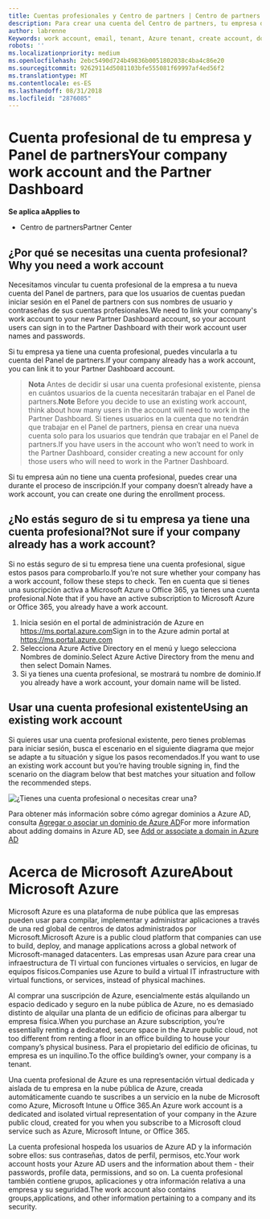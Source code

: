 ```yaml
---
title: Cuentas profesionales y Centro de partners | Centro de partners
description: Para crear una cuenta del Centro de partners, tu empresa debe tener una cuenta profesional.
author: labrenne
Keywords: work account, email, tenant, Azure tenant, create account, domain name
robots: ''
ms.localizationpriority: medium
ms.openlocfilehash: 2ebc5490d724b49836b0051802038c4ba4c86e20
ms.sourcegitcommit: 92629114d5081103bfe555081f69997af4ed56f2
ms.translationtype: MT
ms.contentlocale: es-ES
ms.lasthandoff: 08/31/2018
ms.locfileid: "2876085"
---
```

# <a name="your-company-work-account-and-the-partner-dashboard"></a><span data-ttu-id="7c8e9-103">Cuenta profesional de tu empresa y Panel de partners</span><span class="sxs-lookup"><span data-stu-id="7c8e9-103">Your company work account and the Partner Dashboard</span></span>  

**<span data-ttu-id="7c8e9-104">Se aplica a</span><span class="sxs-lookup"><span data-stu-id="7c8e9-104">Applies to</span></span>**

-  <span data-ttu-id="7c8e9-105">Centro de partners</span><span class="sxs-lookup"><span data-stu-id="7c8e9-105">Partner Center</span></span>

## <a name="why-you-need-a-work-account"></a><span data-ttu-id="7c8e9-106">¿Por qué se necesitas una cuenta profesional?</span><span class="sxs-lookup"><span data-stu-id="7c8e9-106">Why you need a work account</span></span>

<span data-ttu-id="7c8e9-107">Necesitamos vincular tu cuenta profesional de la empresa a tu nueva cuenta del Panel de partners, para que los usuarios de cuentas puedan iniciar sesión en el Panel de partners con sus nombres de usuario y contraseñas de sus cuentas profesionales.</span><span class="sxs-lookup"><span data-stu-id="7c8e9-107">We need to link your company's work account to your new Partner Dashboard account, so your account users can sign in to the Partner Dashboard with their work account user names and passwords.</span></span>

<span data-ttu-id="7c8e9-108">Si tu empresa ya tiene una cuenta profesional, puedes vincularla a tu cuenta del Panel de partners.</span><span class="sxs-lookup"><span data-stu-id="7c8e9-108">If your company already has a work account, you can link it to your Partner Dashboard account.</span></span> 

><span data-ttu-id="7c8e9-109">**Nota** Antes de decidir si usar una cuenta profesional existente, piensa en cuántos usuarios de la cuenta necesitarán trabajar en el Panel de partners.</span><span class="sxs-lookup"><span data-stu-id="7c8e9-109">**Note** Before you decide to use an existing work account, think about how many users in the account will need to work in the Partner Dashboard.</span></span> <span data-ttu-id="7c8e9-110">Si tienes usuarios en la cuenta que no tendrán que trabajar en el Panel de partners, piensa en crear una nueva cuenta solo para los usuarios que tendrán que trabajar en el Panel de partners.</span><span class="sxs-lookup"><span data-stu-id="7c8e9-110">If you have users in the account who won’t need to work in the Partner Dashboard, consider creating a new account for only those users who will need to work in the Partner Dashboard.</span></span>

<span data-ttu-id="7c8e9-111">Si tu empresa aún no tiene una cuenta profesional, puedes crear una durante el proceso de inscripción.</span><span class="sxs-lookup"><span data-stu-id="7c8e9-111">If your company doesn’t already have a work account, you can create one during the enrollment process.</span></span> 

## <a name="not-sure-if-your-company-already-has-a-work-account"></a><span data-ttu-id="7c8e9-112">¿No estás seguro de si tu empresa ya tiene una cuenta profesional?</span><span class="sxs-lookup"><span data-stu-id="7c8e9-112">Not sure if your company already has a work account?</span></span>

<span data-ttu-id="7c8e9-113">Si no estás seguro de si tu empresa tiene una cuenta profesional, sigue estos pasos para comprobarlo.</span><span class="sxs-lookup"><span data-stu-id="7c8e9-113">If you’re not sure whether your company has a work account, follow these steps to check.</span></span> <span data-ttu-id="7c8e9-114">Ten en cuenta que si tienes una suscripción activa a Microsoft Azure u Office 365, ya tienes una cuenta profesional.</span><span class="sxs-lookup"><span data-stu-id="7c8e9-114">Note that if you have an active subscription to Microsoft Azure or Office 365, you already have a work account.</span></span>
1.  <span data-ttu-id="7c8e9-115">Inicia sesión en el portal de administración de Azure en https://ms.portal.azure.com</span><span class="sxs-lookup"><span data-stu-id="7c8e9-115">Sign in to the Azure admin portal at https://ms.portal.azure.com</span></span>
2.  <span data-ttu-id="7c8e9-116">Selecciona Azure Active Directory en el menú y luego selecciona Nombres de dominio.</span><span class="sxs-lookup"><span data-stu-id="7c8e9-116">Select Azure Active Directory from the menu and then select Domain Names.</span></span>
3.  <span data-ttu-id="7c8e9-117">Si ya tienes una cuenta profesional, se mostrará tu nombre de dominio.</span><span class="sxs-lookup"><span data-stu-id="7c8e9-117">If you already have a work account, your domain name will be listed.</span></span>

## <a name="using-an-existing-work-account"></a><span data-ttu-id="7c8e9-118">Usar una cuenta profesional existente</span><span class="sxs-lookup"><span data-stu-id="7c8e9-118">Using an existing work account</span></span>

<span data-ttu-id="7c8e9-119">Si quieres usar una cuenta profesional existente, pero tienes problemas para iniciar sesión, busca el escenario en el siguiente diagrama que mejor se adapte a tu situación y sigue los pasos recomendados.</span><span class="sxs-lookup"><span data-stu-id="7c8e9-119">If you want to use an existing work account but you’re having trouble signing in, find the scenario on the diagram below that best matches your situation and follow the recommended steps.</span></span> 

![¿Tienes una cuenta profesional o necesitas crear una?](images/onboardingAADFlow.png)

<span data-ttu-id="7c8e9-121">Para obtener más información sobre cómo agregar dominios a Azure AD, consulta [Agregar o asociar un dominio de Azure AD](https://docs.microsoft.com/azure/active-directory/active-directory-add-domain)</span><span class="sxs-lookup"><span data-stu-id="7c8e9-121">For more information about adding domains in Azure AD, see [Add or associate a domain in Azure AD](https://docs.microsoft.com/azure/active-directory/active-directory-add-domain)</span></span>

# <a name="about-microsoft-azure"></a><span data-ttu-id="7c8e9-122">Acerca de Microsoft Azure</span><span class="sxs-lookup"><span data-stu-id="7c8e9-122">About Microsoft Azure</span></span>

<span data-ttu-id="7c8e9-123">Microsoft Azure es una plataforma de nube pública que las empresas pueden usar para compilar, implementar y administrar aplicaciones a través de una red global de centros de datos administrados por Microsoft.</span><span class="sxs-lookup"><span data-stu-id="7c8e9-123">Microsoft Azure is a public cloud platform that companies can use to build, deploy, and manage applications across a global network of Microsoft-managed datacenters.</span></span> <span data-ttu-id="7c8e9-124">Las empresas usan Azure para crear una infraestructura de TI virtual con funciones virtuales o servicios, en lugar de equipos físicos.</span><span class="sxs-lookup"><span data-stu-id="7c8e9-124">Companies use Azure to build a virtual IT infrastructure with virtual functions, or services, instead of physical machines.</span></span> 

<span data-ttu-id="7c8e9-125">Al comprar una suscripción de Azure, esencialmente estás alquilando un espacio dedicado y seguro en la nube pública de Azure, no es demasiado distinto de alquilar una planta de un edificio de oficinas para albergar tu empresa física.</span><span class="sxs-lookup"><span data-stu-id="7c8e9-125">When you purchase an Azure subscription, you’re essentially renting a dedicated, secure space in the Azure public cloud, not too different from renting a floor in an office building to house your company’s physical business.</span></span> <span data-ttu-id="7c8e9-126">Para el propietario del edificio de oficinas, tu empresa es un inquilino.</span><span class="sxs-lookup"><span data-stu-id="7c8e9-126">To the office building’s owner, your company is a tenant.</span></span> 

<span data-ttu-id="7c8e9-127">Una cuenta profesional de Azure es una representación virtual dedicada y aislada de tu empresa en la nube pública de Azure, creada automáticamente cuando te suscribes a un servicio en la nube de Microsoft como Azure, Microsoft Intune u Office 365.</span><span class="sxs-lookup"><span data-stu-id="7c8e9-127">An Azure work account is a dedicated and isolated virtual representation of your company in the Azure public cloud, created for you when you subscribe to a Microsoft cloud service such as Azure, Microsoft Intune, or Office 365.</span></span> 

<span data-ttu-id="7c8e9-128">La cuenta profesional hospeda los usuarios de Azure AD y la información sobre ellos: sus contraseñas, datos de perfil, permisos, etc.</span><span class="sxs-lookup"><span data-stu-id="7c8e9-128">Your work account hosts your Azure AD users and the information about them - their passwords, profile data, permissions, and so on.</span></span> <span data-ttu-id="7c8e9-129">La cuenta profesional también contiene grupos, aplicaciones y otra información relativa a una empresa y su seguridad.</span><span class="sxs-lookup"><span data-stu-id="7c8e9-129">The work account also contains groups,applications, and other information pertaining to a company and its security.</span></span> 
